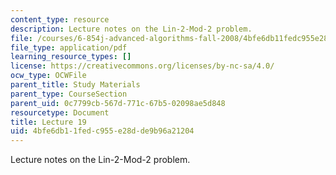 ```yaml
---
content_type: resource
description: Lecture notes on the Lin-2-Mod-2 problem.
file: /courses/6-854j-advanced-algorithms-fall-2008/4bfe6db11fedc955e28dde9b96a21204_lect11_26.pdf
file_type: application/pdf
learning_resource_types: []
license: https://creativecommons.org/licenses/by-nc-sa/4.0/
ocw_type: OCWFile
parent_title: Study Materials
parent_type: CourseSection
parent_uid: 0c7799cb-567d-771c-67b5-02098ae5d848
resourcetype: Document
title: Lecture 19
uid: 4bfe6db1-1fed-c955-e28d-de9b96a21204
---
```

Lecture notes on the Lin-2-Mod-2 problem.